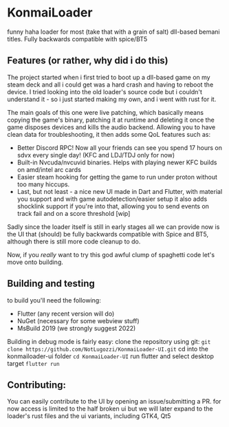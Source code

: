 # KonmaiLoader
funny haha loader for most (take that with a grain of salt) dll-based bemani titles. Fully backwards compatible with spice/BT5

## Features (or rather, why did i do this)
The project started when i first tried to boot up a dll-based game on my steam deck and all i could get was a hard crash and having to reboot the device. I tried looking into the old loader's source code but i couldn't understand it - so i just started making my own, and i went with rust for it.

The main goals of this one were live patching, which basically means copying the game's binary, patching it at runtime and deleting it once the game disposes devices and kills the audio backend. Allowing you to have clean data for troubleshooting, it then adds some QoL features such as:
- Better Discord RPC! Now all your friends can see you spend 17 hours on sdvx every single day! (KFC and LDJ/TDJ only for now)
- Built-in Nvcuda/nvcuvid binaries. Helps with playing newer KFC builds on amd/intel arc cards
- Easier steam hooking for getting the game to run under proton without too many hiccups.
- Last, but not least - a nice new UI made in Dart and Flutter, with material you support and with game autodetection/easier setup
it also adds shocklink support if you're into that, allowing you to send events on track fail and on a score threshold [wip]

Sadly since the loader itself is still in early stages all we can provide now is the UI that (should) be fully backwards compatible with Spice and BT5, although there is still more code cleanup to do.


Now, if you *really* want to try this god awful clump of spaghetti code let's move onto building.

## Building and testing

to build you'll need the following:

- Flutter (any recent version will do)
- NuGet (necessary for some webview stuff)
- MsBuild 2019 (we strongly suggest 2022)

Building in debug mode is fairly easy:
clone the repository using git:
`git clone https://github.com/NotLugozzi/KonmaiLoader-UI.git`
cd into the konmailoader-ui folder
`cd KonmaiLoader-UI`
run flutter and select desktop target
`flutter run`

## Contributing:
You can easily contribute to the UI by opening an issue/submitting a PR. for now access is limited to the half broken ui but we will later expand to the loader's rust files and the ui variants, including GTK4, Qt5
